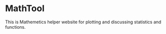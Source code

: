 # MathTool
This is Mathemetics helper website for plotting and discussing statistics and functions.
